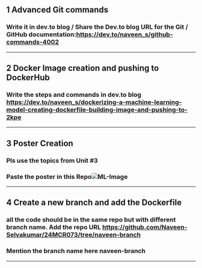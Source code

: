 ## 1 Advanced Git commands 
###  Write it in dev.to blog / Share the Dev.to blog URL for the Git / GitHub documentation:https://dev.to/naveen_s/github-commands-4002
-----
## 2 Docker Image creation and pushing to DockerHub
###  Write the steps and commands in dev.to blog https://dev.to/naveen_s/dockerizing-a-machine-learning-model-creating-dockerfile-building-image-and-pushing-to-2kpe
-----
## 3 Poster Creation
###  Pls use the topics from Unit #3
###  Paste the poster in this Repo![ML-Image](https://github.com/user-attachments/assets/8fc18cd8-3b54-439b-a6e1-e2d90bea2645)

-----
## 4 Create a new branch and add the Dockerfile
###  all the code should be in the same repo but with different branch name. Add the repo URL https://github.com/Naveen-Selvakumar/24MCR073/tree/naveen-branch
###  Mention the branch name here naveen-branch
-----
